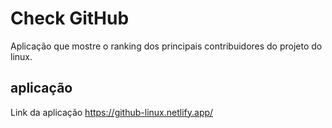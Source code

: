 # Check GitHub

Aplicação que mostre o ranking dos principais contribuidores do projeto do linux.


## aplicação
Link da aplicação https://github-linux.netlify.app/
